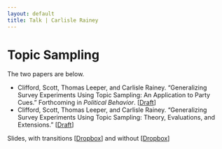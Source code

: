 ```yaml
---
layout: default
title: Talk | Carlisle Rainey
---
```

# Topic Sampling

The two papers are below.

- Clifford, Scott, Thomas Leeper, and Carlisle Rainey. “Generalizing Survey Experiments Using Topic Sampling: An Application to Party Cues.” Forthcoming in *Political Behavior*. [[Draft](https://www.dropbox.com/s/aeahcmrdix5t6zy/gte.pdf?dl=0)]
- Clifford, Scott, Thomas Leeper, and Carlisle Rainey. “Generalizing Survey Experiments Using Topic Sampling: Theory, Evaluations, and Extensions.” [[Draft](https://www.dropbox.com/s/r1qp09i9xo76p7n/gte-details.pdf?dl=0)]

Slides, with transitions [[Dropbox](https://www.dropbox.com/s/t6oo91ylf1686ng/gte-transitions.pdf?dl=0)] and without [[Dropbox](https://www.dropbox.com/s/t6oo91ylf1686ng/gte-transitions.pdf?dl=0)]

<script defer class="speakerdeck-embed" data-id="b110396ced4c4b80a6c7455064890203" data-ratio="1.33333333333333" src="//speakerdeck.com/assets/embed.js"></script>
